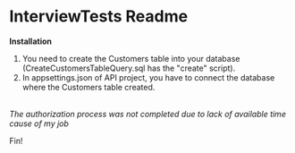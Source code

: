 # InterviewTests Readme

<b>Installation</b>

1. You need to create the Customers table into your database (CreateCustomersTableQuery.sql has the "create" script).</br>
2. In appsettings.json of API project, you have to connect the database where the Customers table created.<br><br>

<i>The authorization process was not completed due to lack of available time cause of my job</i>

Fin! 
